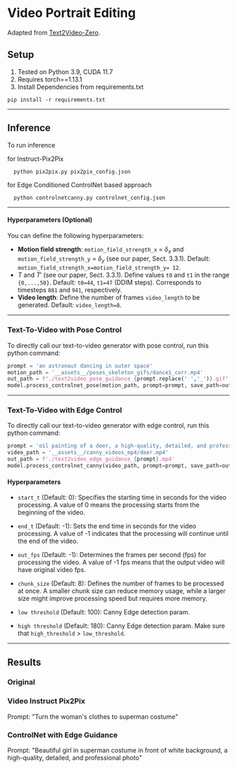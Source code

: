 # Video Portrait Editing

Adapted from [Text2Video-Zero](https://github.com/Picsart-AI-Research/Text2Video-Zero).


## Setup

1. Tested on Python 3.9, CUDA 11.7
2. Requires torch==1.13.1
3. Install Dependencies from requirements.txt
``` shell
pip install -r requirements.txt
```


--- 



## Inference


To run inference 

for Instruct-Pix2Pix 
```
  python pix2pix.py pix2pix_config.json 
```

for Edge Conditioned ControlNet based approach
```
  python controlnetcanny.py controlnet_config.json
```


---


#### Hyperparameters (Optional)

You can define the following hyperparameters:
* **Motion field strength**:   `motion_field_strength_x` = $\delta_x$  and `motion_field_strength_y` = $\delta_y$ (see our paper, Sect. 3.3.1). Default: `motion_field_strength_x=motion_field_strength_y= 12`.
* $T$ and $T'$ (see our paper, Sect. 3.3.1). Define values `t0` and `t1` in the range `{0,...,50}`. Default: `t0=44`, `t1=47` (DDIM steps). Corresponds to timesteps `881` and `941`, respectively. 
* **Video length**: Define the number of frames `video_length` to be generated. Default: `video_length=8`.


---


### Text-To-Video with Pose Control
To directly call our text-to-video generator with pose control, run this python command:
``` python
prompt = 'an astronaut dancing in outer space'
motion_path = '__assets__/poses_skeleton_gifs/dance1_corr.mp4'
out_path = f"./text2video_pose_guidance_{prompt.replace(' ','_')}.gif"
model.process_controlnet_pose(motion_path, prompt=prompt, save_path=out_path)
```


---


### Text-To-Video with Edge Control
To directly call our text-to-video generator with edge control, run this python command:
``` python
prompt = 'oil painting of a deer, a high-quality, detailed, and professional photo'
video_path = '__assets__/canny_videos_mp4/deer.mp4'
out_path = f'./text2video_edge_guidance_{prompt}.mp4'
model.process_controlnet_canny(video_path, prompt=prompt, save_path=out_path)
```

#### Hyperparameters

- `start_t` (Default: 0): Specifies the starting time in seconds for the video processing. A value of 0 means the processing starts from the beginning of the video.

- `end_t` (Default: -1): Sets the end time in seconds for the video processing. A value of -1 indicates that the processing will continue until the end of the video.

- `out_fps` (Default: -1): Determines the frames per second (fps) for processing the video. A value of -1 fps means that the output video will have original video fps.

- `chunk_size` (Default: 8): Defines the number of frames to be processed at once. A smaller chunk size can reduce memory usage, while a larger size might improve processing speed but requires more memory.

- `low threshold` (Default: 100): Canny Edge detection param.

- `high threshold` (Default: 180): Canny Edge detection param. Make sure that `high_threshold` > `low_threshold`.


---


## Results

### Original


### Video Instruct Pix2Pix
Prompt: "Turn the woman's clothes to superman costume"


### ControlNet with Edge Guidance
Prompt: "Beautiful girl in superman costume in front of white background, a high-quality, detailed, and professional photo"



